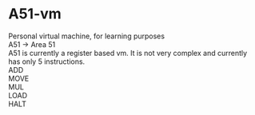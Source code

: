 # A51-vm
Personal virtual machine, for learning purposes  
A51 -> Area 51  
A51 is currently a register based vm. It is not very complex and currently has only 5 instructions.  
ADD  
MOVE  
MUL  
LOAD  
HALT  
